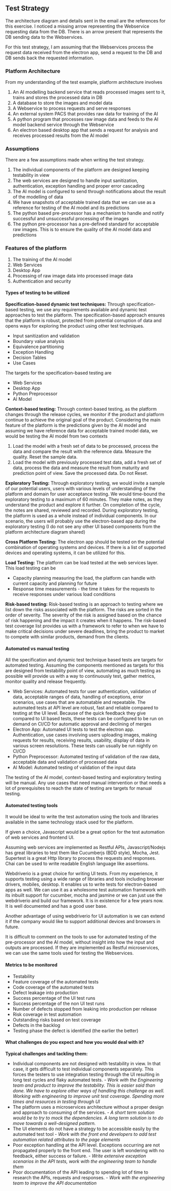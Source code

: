 ## Test Strategy

The architecture diagram and details sent in the email are the references for this exercise. 
I noticed a missing arrow representing the Webservice requesting data from the DB. There is an arrow present that 
represents the DB sending data to the Webservices. 

For this test strategy, I am assuming that the Webservices process the request data received from the electron app, 
send a request to the DB and DB sends back the requested information. 

### Platform Architecture

From my understanding of the test example, platform architecture involves

1. An AI modelling backend service that reads processed images sent to it, trains and stores the processed data in DB
2. A database to store the images and model data
3. A Webservice to process requests and serve responses
4. An external system PACS that provides raw data for training of the AI
5. A python program that processes raw image data and feeds to the AI model backend service through the Webservice
6. An electron based desktop app that sends a request for analysis and receives processed results from the AI model

### Assumptions

There are a few assumptions made when writing the test strategy.
1. The individual components of the platform are designed keeping testability in view
2. The web services are designed to handle input sanitization, authentication, exception handling and proper error cascading
3. The AI model is configured to send through notifications about the result of the modelling of data
4. We have snapshots of acceptable trained data that we can use as a reference for testing of the AI model and its predictions
5. The python based pre-processor has a mechanism to handle and notify successful and unsuccessful processing of the images
6. The python pre-processor has a pre-defined standard for acceptable raw images. This is to ensure the quality of the AI model data and predictions

### Features of the platform

1. The training of the AI model
2. Web Services
3. Desktop App
4. Processing of raw image data into processed image data
5. Authentication and security

#### Types of testing to be utilized

**Specification-based dynamic test techniques:** Through specification-based testing, we use any requirements available and dynamic test approaches to test the platform. The specification-based approach ensures that the platform is robust, protected from potential corruption of data and opens ways for exploring the product using other test techniques.

* Input sanitization and validation
* Boundary value analysis
* Equivalence partitioning
* Exception Handling
* Decision Tables
* Use Cases

The targets for the specification-based testing are

* Web Services
* Desktop App
* Python Preprocessor
* AI Model

**Context-based testing:** Through context-based testing, as the platform changes through the release cycles, we monitor if the product and platform continue to achieve the original goal of the product. Considering the main feature of the platform is the predictions given by the AI model and assuming we have reference data for acceptable trained model data, we would be testing the AI model from two contexts

1. Load the model with a fresh set of data to be processed, process the data and compare the result with the reference data. Measure the quality. Reset the sample data.
2. Load the model with previously processed test data, add a fresh set of data, process the data and measure the result from maturity and prediction point of view. Save the processed data. Do not Reset.

**Exploratory Testing:** Through exploratory testing, we would invite a sample of our potential users, users with various levels of understanding of the platform and domain for user acceptance testing. We would time-bound the exploratory testing to a maximum of 60 minutes. They make notes, as they understand the product and explore it further. On completion of the cycle, the notes are shared, reviewed and recorded. During exploratory testing, the platform is used as a whole instead of individual components. In our scenario, the users will probably use the electron-based app during the exploratory testing (I do not see any other UI based components from the platform architecture diagram shared)

**Cross Platform Testing:** The electron app should be tested on the potential combination of operating systems and devices. If there is a list of supported devices and operating systems, it can be utilized for this.

**Load Testing:** The platform can be load tested at the web services layer. This load testing can be 
* Capacity planning measuring the load, the platform can handle with current capacity and planning for future
* Response time measurements - the time it takes for the requests to receive responses under various load conditions

**Risk-based testing:** Risk-based testing is an approach to testing where we list down the risks associated with the platform. The risks are sorted
in the order of severity. The severity of the risk is assigned based on the chance of risk happening and the impact it creates when it happens. The risk-based test coverage list provides us with a framework to refer to when we have to make critical decisions under severe deadlines, bring the product to market to compete with similar products, demand from the clients. 

#### Automated vs manual testing

All the specification and dynamic test technique based tests are targets for automated testing. Assuming the components mentioned as targets for this are designed from testability point of view, automating as much testing as possible will provide us with a way to continuously test, gather metrics, monitor quality and release frequently. 

* Web Services: Automated tests for user authentication, validation of data, acceptable ranges of data, handling of exceptions, error scenarios, use cases that are automatable and repeatable. The automated tests at API level are robust, fast and reliable compared to testing at the UI level. Because of the quick feedback they give compared to UI based tests, these tests can be configured to be run on demand on CI/CD for automatic approval and declining of merges
* Electron App: Automated UI tests to test the electron app. Authentication, use cases involving users uploading images, making requests for results, receiving results, usability, display of data in various screen resolutions. These tests can usually be run nightly on CI/CD
* Python Preprocessor: Automated testing of validation of the raw data, acceptable data and validation of processed data
* AI Model: Automated testing of validation of the input data

The testing of the AI model, context-based testing and exploratory testing will be manual. Any use cases that need manual intervention or that needs a lot of prerequisites to reach the state of testing are targets for manual testing.

#### Automated testing tools

It would be ideal to write the test automation using the tools and libraries available in the same technology stack used for the platform. 

If given a choice, Javascript would be a great option for the test automation of web services and frontend UI. 

Assuming web services are implemented as Restful APIs, Javascript/Nodejs has great libraries to test them like Cucumberjs (BDD style), Mocha, Jest. Supertest is a great Http library to process the requests and responses. Chai can be used to write readable English language like assertions.

Webdriverio is a great choice for writing UI tests. From my experience, it supports testing using a wide range of libraries and tools including browser drivers, mobiles, desktop. It enables us to write tests for electron-based apps as well. We can use it as a wholesome test automation framework with its inbuilt support for cucumber, mocha and jasmine or we can just use the webdriverio and build our framework. It is in existence for a few years now. It is well documented and has a good user base.

Another advantage of using webdriverio for UI automation is we can extend it if the company would like to support additional devices and browsers in future.

It is difficult to comment on the tools to use for automated testing of the pre-processor and the AI model, without insight into how the input and outputs are processed. If they are implemented as Restful microservices, we can use the same tools used for testing the Webservices.

#### Metrics to be monitored

* Testability
* Feature coverage of the automated tests
* Code coverage of the automated tests
* Defect leakage into production
* Success percentage of the UI test runs
* Success percentage of the non UI test runs
* Number of defects stopped from leaking into production per release 
* Risk coverage in test automation
* Outstanding risks based on test coverage
* Defects in the backlog
* Testing phase the defect is identified (the earlier the better)

#### What challenges do you expect and how you would deal with it?

**Typical challenges and tackling them:**
* Individual components are not designed with testability in view. In that case, it gets difficult to test individual components separately. This forces the testers to use integration testing through the UI resulting in long test cycles and flaky automated tests. - *Work with the Engineering team and product to improve the testability. This is easier said than done. We have to explore other ways of handling this challenge as well. Working with engineering to improve unit test coverage. Spending more times and resources in testing through UI*
* The platform uses a microservices architecture without a proper design and approach to consuming of the services. - *A short term solution would be to try to mock the dependencies. A long term solution is to do move towards a well-designed pattern.*
* The UI elements do not have a strategy to be accessible easily by the automated test tool - *Work with the front end developers to add test automation related attributes to the page elements* 
* Poor exception handling at the API level. Exceptions occurring are not propagated properly to the front end. The user is left wondering with no feedback, either success or failure. - *Write extensive exception scenarios in the API tests, work with the engineering team to handle them*
* Poor documentation of the API leading to spending lot of time to research the APIs, requests and responses. - *Work with the engineering team to improve the API documentation*


